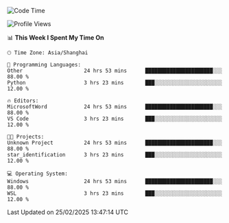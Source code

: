 <!--START_SECTION:waka-->
![Code Time](http://img.shields.io/badge/Code%20Time-2%2C330%20hrs%2013%20mins-blue)

![Profile Views](http://img.shields.io/badge/Profile%20Views-3-blue)

📊 **This Week I Spent My Time On** 

```text
🕑︎ Time Zone: Asia/Shanghai

💬 Programming Languages: 
Other                    24 hrs 53 mins      ██████████████████████░░░   88.00 % 
Python                   3 hrs 23 mins       ███░░░░░░░░░░░░░░░░░░░░░░   12.00 % 

🔥 Editors: 
MicrosoftWord            24 hrs 53 mins      ██████████████████████░░░   88.00 % 
VS Code                  3 hrs 23 mins       ███░░░░░░░░░░░░░░░░░░░░░░   12.00 % 

🐱‍💻 Projects: 
Unknown Project          24 hrs 53 mins      ██████████████████████░░░   88.00 % 
star_identification      3 hrs 23 mins       ███░░░░░░░░░░░░░░░░░░░░░░   12.00 % 

💻 Operating System: 
Windows                  24 hrs 53 mins      ██████████████████████░░░   88.00 % 
WSL                      3 hrs 23 mins       ███░░░░░░░░░░░░░░░░░░░░░░   12.00 % 
```


 Last Updated on 25/02/2025 13:47:14 UTC
<!--END_SECTION:waka-->